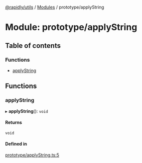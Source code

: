 [@rapidly/utils](../README.md) / [Modules](../modules.md) / prototype/applyString

# Module: prototype/applyString

## Table of contents

### Functions

- [applyString](prototype_applyString.md#applystring)

## Functions

### applyString

▸ **applyString**(): `void`

#### Returns

`void`

#### Defined in

[prototype/applyString.ts:5](https://github.com/canguser/rapidly-utils/blob/d8d6c14/main/prototype/applyString.ts#L5)
